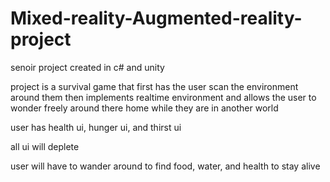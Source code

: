 # Mixed-reality-Augmented-reality-project
senoir project created in c# and unity

project is a survival game that first has the user scan the environment around them
then implements realtime environment and allows the user to wonder freely around there home while they are in another world

user has health ui, hunger ui, and thirst ui

all ui will deplete

user will have to wander around to find food, water, and health to stay alive
